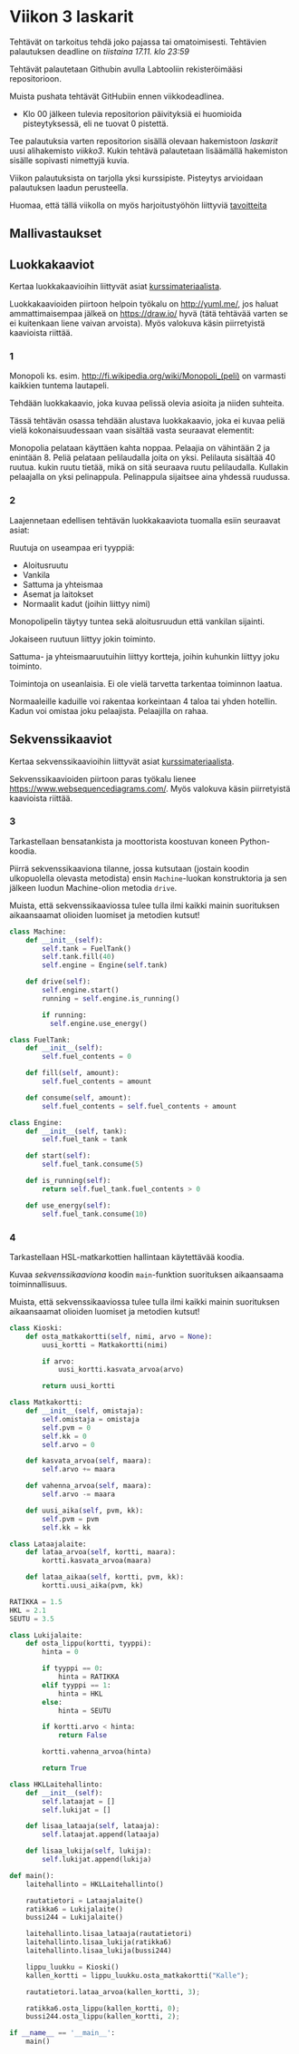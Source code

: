 # Viikon 3 laskarit

Tehtävät on tarkoitus tehdä joko pajassa tai omatoimisesti. Tehtävien palautuksen deadline on _tiistaina 17.11. klo 23:59_

Tehtävät palautetaan Githubin avulla Labtooliin rekisteröimääsi repositorioon.

Muista pushata tehtävät GitHubiin ennen viikkodeadlinea.

- Klo 00 jälkeen tulevia repositorion päivityksiä ei huomioida pisteytyksessä, eli ne tuovat 0 pistettä.

Tee palautuksia varten repositorion sisällä olevaan hakemistoon _laskarit_ uusi alihakemisto _viikko3_. Kukin tehtävä palautetaan lisäämällä hakemiston sisälle sopivasti nimettyjä kuvia.

Viikon palautuksista on tarjolla yksi kurssipiste. Pisteytys arvioidaan palautuksen laadun perusteella.

Huomaa, että tällä viikolla on myös harjoitustyöhön liittyviä [tavoitteita](./harjoitustyo_viikko3.md)

## Mallivastaukset

## Luokkakaaviot

Kertaa luokkakaavioihin liittyvät asiat [kurssimateriaalista](../materiaali/materiaali.md#luokkakaaviot).

Luokkakaavioiden piirtoon helpoin työkalu on <http://yuml.me/>, jos haluat ammattimaisempaa jälkeä on <https://draw.io/> hyvä (tätä tehtävää varten se ei kuitenkaan liene vaivan arvoista). Myös valokuva käsin piirretyistä kaavioista riittää.

### 1

Monopoli ks. esim. http://fi.wikipedia.org/wiki/Monopoli_(peli) on varmasti kaikkien tuntema lautapeli.

Tehdään luokkakaavio, joka kuvaa pelissä olevia asioita ja niiden suhteita.

Tässä tehtävän osassa tehdään alustava luokkakaavio, joka ei kuvaa peliä vielä kokonaisuudessaan vaan sisältää vasta seuraavat elementit:

Monopolia pelataan käyttäen kahta noppaa. Pelaajia on vähintään 2 ja enintään 8. Peliä pelataan pelilaudalla joita on yksi. Pelilauta sisältää 40 ruutua. kukin ruutu tietää, mikä on sitä seuraava ruutu pelilaudalla. Kullakin pelaajalla on yksi pelinappula. Pelinappula sijaitsee aina yhdessä ruudussa.

### 2

Laajennetaan edellisen tehtävän luokkakaaviota tuomalla esiin seuraavat asiat:

Ruutuja on useampaa eri tyyppiä:

- Aloitusruutu
- Vankila
- Sattuma ja yhteismaa
- Asemat ja laitokset
- Normaalit kadut (joihin liittyy nimi)

Monopolipelin täytyy tuntea sekä aloitusruudun että vankilan sijainti.

Jokaiseen ruutuun liittyy jokin toiminto.

Sattuma- ja yhteismaaruutuihin liittyy kortteja, joihin kuhunkin liittyy joku toiminto.

Toimintoja on useanlaisia. Ei ole vielä tarvetta tarkentaa toiminnon laatua.

Normaaleille kaduille voi rakentaa korkeintaan 4 taloa tai yhden hotellin. Kadun voi omistaa joku pelaajista. Pelaajilla on rahaa.

## Sekvenssikaaviot

Kertaa sekvenssikaavioihin liittyvät asiat [kurssimateriaalista](../materiaali/materiaali.md#sekvenssikaaviot).

Sekvenssikaavioiden piirtoon paras työkalu lienee <https://www.websequencediagrams.com/>. Myös valokuva käsin piirretyistä kaavioista riittää.

### 3

Tarkastellaan bensatankista ja moottorista koostuvan koneen Python-koodia.

Piirrä sekvenssikaaviona tilanne, jossa kutsutaan (jostain koodin ulkopuolella olevasta metodista) ensin `Machine`-luokan konstruktoria ja sen jälkeen luodun Machine-olion metodia `drive`.

Muista, että sekvenssikaaviossa tulee tulla ilmi kaikki mainin suorituksen aikaansaamat olioiden luomiset ja metodien kutsut!

```python
class Machine:
    def __init__(self):
        self.tank = FuelTank()
        self.tank.fill(40)
        self.engine = Engine(self.tank)

    def drive(self):
        self.engine.start()
        running = self.engine.is_running()

        if running:
          self.engine.use_energy()

class FuelTank:
    def __init__(self):
        self.fuel_contents = 0

    def fill(self, amount):
        self.fuel_contents = amount

    def consume(self, amount):
        self.fuel_contents = self.fuel_contents + amount

class Engine:
    def __init__(self, tank):
        self.fuel_tank = tank

    def start(self):
        self.fuel_tank.consume(5)

    def is_running(self):
        return self.fuel_tank.fuel_contents > 0

    def use_energy(self):
        self.fuel_tank.consume(10)
```

### 4

Tarkastellaan HSL-matkarkottien hallintaan käytettävää koodia.

Kuvaa _sekvenssikaaviona_ koodin `main`-funktion suorituksen aikaansaama toiminnallisuus.

Muista, että sekvenssikaaviossa tulee tulla ilmi kaikki mainin suorituksen aikaansaamat olioiden luomiset ja metodien kutsut!

```python
class Kioski:
    def osta_matkakortti(self, nimi, arvo = None):
        uusi_kortti = Matkakortti(nimi)

        if arvo:
            uusi_kortti.kasvata_arvoa(arvo)

        return uusi_kortti

class Matkakortti:
    def __init__(self, omistaja):
        self.omistaja = omistaja
        self.pvm = 0
        self.kk = 0
        self.arvo = 0

    def kasvata_arvoa(self, maara):
        self.arvo += maara

    def vahenna_arvoa(self, maara):
        self.arvo -= maara

    def uusi_aika(self, pvm, kk):
        self.pvm = pvm
        self.kk = kk

class Lataajalaite:
    def lataa_arvoa(self, kortti, maara):
        kortti.kasvata_arvoa(maara)

    def lataa_aikaa(self, kortti, pvm, kk):
        kortti.uusi_aika(pvm, kk)

RATIKKA = 1.5
HKL = 2.1
SEUTU = 3.5

class Lukijalaite:
    def osta_lippu(kortti, tyyppi):
        hinta = 0

        if tyyppi == 0:
            hinta = RATIKKA
        elif tyyppi == 1:
            hinta = HKL
        else:
            hinta = SEUTU

        if kortti.arvo < hinta:
            return False

        kortti.vahenna_arvoa(hinta)

        return True

class HKLLaitehallinto:
    def __init__(self):
        self.lataajat = []
        self.lukijat = []

    def lisaa_lataaja(self, lataaja):
        self.lataajat.append(lataaja)

    def lisaa_lukija(self, lukija):
        self.lukijat.append(lukija)

def main():
    laitehallinto = HKLLaitehallinto()

    rautatietori = Lataajalaite()
    ratikka6 = Lukijalaite()
    bussi244 = Lukijalaite()

    laitehallinto.lisaa_lataaja(rautatietori)
    laitehallinto.lisaa_lukija(ratikka6)
    laitehallinto.lisaa_lukija(bussi244)

    lippu_luukku = Kioski()
    kallen_kortti = lippu_luukku.osta_matkakortti("Kalle");

    rautatietori.lataa_arvoa(kallen_kortti, 3);

    ratikka6.osta_lippu(kallen_kortti, 0);
    bussi244.osta_lippu(kallen_kortti, 2);

if __name__ == '__main__':
    main()
```
